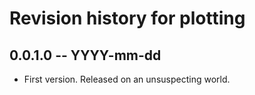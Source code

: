 # Revision history for plotting

## 0.0.1.0  -- YYYY-mm-dd

* First version. Released on an unsuspecting world.

